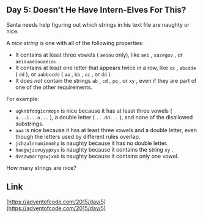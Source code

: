 ## Day 5: Doesn't He Have Intern-Elves For This?

Santa needs help figuring out which strings in his text file are naughty or nice.

A _nice string_ is one with all of the following properties:

- It contains at least three vowels ( `aeiou` only), like `aei` , `xazegov` , or `aeiouaeiouaeiou` .
- It contains at least one letter that appears twice in a row, like `xx` , `abcdde` ( `dd` ), or `aabbccdd` ( `aa` , `bb` , `cc` , or `dd` ).
- It does _not_ contain the strings `ab` , `cd` , `pq` , or `xy` , even if they are part of one of the other requirements.

For example:

- `ugknbfddgicrmopn` is nice because it has at least three vowels ( `u...i...o...` ), a double letter ( `...dd...` ), and none of the disallowed substrings.
- `aaa` is nice because it has at least three vowels and a double letter, even though the letters used by different rules overlap.
- `jchzalrnumimnmhp` is naughty because it has no double letter.
- `haegwjzuvuyypxyu` is naughty because it contains the string `xy` .
- `dvszwmarrgswjxmb` is naughty because it contains only one vowel.

How many strings are nice?

## Link

[https://adventofcode.com/2015/day/5](https://adventofcode.com/2015/day/5)
